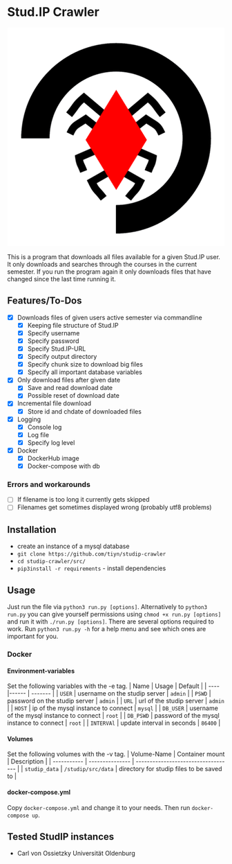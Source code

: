 # Stud.IP Crawler

![stud.ip-crawler-logo](studip_crawler.png)

This is a program that downloads all files available for a given Stud.IP user.
It only downloads and searches through the courses in the current semester.
If you run the program again it only downloads files that have changed since
the last time running it.

## Features/To-Dos

- [x] Downloads files of given users active semester via commandline
  - [x] Keeping file structure of Stud.IP
  - [x] Specify username
  - [x] Specify password
  - [x] Specify Stud.IP-URL
  - [x] Specify output directory
  - [x] Specify chunk size to download big files
  - [x] Specify all important database variables
- [x] Only download files after given date
  - [x] Save and read download date
  - [x] Possible reset of download date
- [x] Incremental file download
  - [x] Store id and chdate of downloaded files
- [x] Logging
  - [x] Console log
  - [x] Log file
  - [x] Specify log level
- [x] Docker
  - [x] DockerHub image
  - [x] Docker-compose with db

### Errors and workarounds

- [ ] If filename is too long it currently gets skipped
- [ ] Filenames get sometimes displayed wrong (probably utf8 problems)

## Installation

- create an instance of a mysql database
- `git clone https://github.com/tiyn/studip-crawler`
- `cd studip-crawler/src/`
- `pip3install -r requirements` - install dependencies

## Usage

Just run the file via `python3 run.py [options]`.
Alternatively to `python3 run.py` you can give yourself permissions using
`chmod +x run.py [options]` and
run it with `./run.py [options]`.
There are several options required to work.
Run `python3 run.py -h` for a help menu and see which ones are important for you.

### Docker

#### Environment-variables

Set the following variables with the -e tag.
| Name | Usage | Default |
| ---- |------ | ------- |
| `USER` | username on the studip server | `admin` |
| `PSWD` | password on the studip server | `admin` |
| `URL` | url of the studip server | `admin` |
| `HOST` | ip of the mysql instance to connect | `mysql` |
| `DB_USER` | username of the mysql instance to connect | `root` |
| `DB_PSWD` | password of the mysql instance to connect | `root` |
| `INTERVAl` | update interval in seconds | `86400` |

#### Volumes

Set the following volumes with the -v tag.
| Volume-Name | Container mount | Description |
| ----------- | --------------- | ----------------------------------- |
| `studip_data` | `/studip/src/data` | directory for studip files to be saved to |

#### docker-compose.yml

Copy `docker-compose.yml` and change it to your needs.
Then run `docker-compose up`.

## Tested StudIP instances

- Carl von Ossietzky Universität Oldenburg
